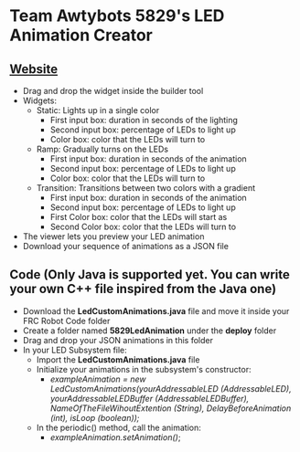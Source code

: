 # Team Awtybots 5829's LED Animation Creator

## [Website](https://5829-ledanimation-creator.netlify.app/)
- Drag and drop the widget inside the builder tool
- Widgets:
    - Static: Lights up in a single color
        - First input box: duration in seconds of the lighting
        - Second input box: percentage of LEDs to light up
        - Color box: color that the LEDs will turn to
    - Ramp: Gradually turns on the LEDs
        - First input box: duration in seconds of the animation
        - Second input box: percentage of LEDs to light up
        - Color box: color that the LEDs will turn to
    - Transition: Transitions between two colors with a gradient
        - First input box: duration in seconds of the animation
        - Second input box: percentage of LEDs to light up
        - First Color box: color that the LEDs will start as
        - Second Color box: color that the LEDs will turn to
- The viewer lets you preview your LED animation
- Download your sequence of animations as a JSON file

## Code (Only Java is supported yet. You can write your own C++ file inspired from the Java one)
- Download the **LedCustomAnimations.java** file and move it inside your FRC Robot Code folder
- Create a folder named **5829LedAnimation** under the **deploy** folder
- Drag and drop your JSON animations in this folder
- In your LED Subsystem file:
    - Import the **LedCustomAnimations.java** file
    - Initialize your animations in the subsystem's constructor:
        - *exampleAnimation = new LedCustomAnimations(yourAddressableLED (AddressableLED), yourAddressableLEDBuffer (AddressableLEDBuffer), NameOfTheFileWihoutExtention (String), DelayBeforeAnimation (int), isLoop (boolean));*
    - In the periodic() method, call the animation:
        - *exampleAnimation.setAnimation()*;
